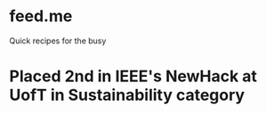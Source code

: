 # feed.me
Quick recipes for the busy

# Placed 2nd in IEEE's NewHack at UofT in Sustainability category

